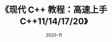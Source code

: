 ---
title: 《现代 C++ 教程：高速上手 C++11/14/17/20》
page: readings
score: 3
comment: C++ 很久不用之后的“捡起”手册
date: 2020-11
douban: https://github.com/changkun/modern-cpp-tutorial
tags: 
- C++
---